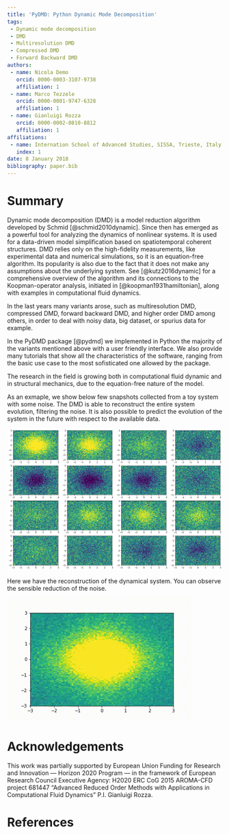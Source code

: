 ```yaml
---
title: 'PyDMD: Python Dynamic Mode Decomposition'
tags:
 - Dynamic mode decomposition
 - DMD
 - Multiresolution DMD
 - Compressed DMD
 - Forward Backward DMD
authors:
 - name: Nicola Demo
   orcid: 0000-0003-3107-9738
   affiliation: 1
 - name: Marco Tezzele
   orcid: 0000-0001-9747-6328
   affiliation: 1
 - name: Gianluigi Rozza
   orcid: 0000-0002-0810-8812
   affiliation: 1
affiliations:
 - name: Internation School of Advanced Studies, SISSA, Trieste, Italy
   index: 1
date: 8 January 2018
bibliography: paper.bib
---
```


# Summary

Dynamic mode decomposition (DMD) is a model reduction algorithm developed by Schmid [@schmid2010dynamic]. Since then has emerged as a powerful tool for analyzing the dynamics of nonlinear systems. It is used for a data-driven model simplification based on spatiotemporal coherent structures. DMD relies only on the high-fidelity measurements, like experimental data and numerical simulations, so it is an equation-free algorithm. Its popularity is also due to the fact that it does not make any assumptions about the underlying system. See [@kutz2016dynamic] for a comprehensive overview of the algorithm and its connections to the Koopman-operator analysis, initiated in [@koopman1931hamiltonian], along with examples in computational fluid dynamics.

In the last years many variants arose, such as multiresolution DMD, compressed DMD, forward backward DMD, and higher order DMD among others, in order to deal with noisy data, big dataset, or spurius data for example. 

In the PyDMD package [@pydmd] we implemented in Python the majority of the variants mentioned above with a user friendly interface. We also provide many tutorials that show all the characteristics of the software, ranging from the basic use case to the most sofisticated one allowed by the package. 

The research in the field is growing both in computational fluid dynamic and in structural mechanics, due to the equation-free nature of the model.

As an exmaple, we show below few snapshots collected from a toy system with some noise. The DMD is able to reconstruct the entire system evolution, filtering the noise. It is also possible to predict the evolution of the system in the future with respect to the available data.

![Snapshots](../readme/dmd-example.png)

Here we have the reconstruction of the dynamical system. You can observe the sensible reduction of the noise.

![Reconstruction](../readme/dmd-example.gif)

# Acknowledgements
This work was partially supported by European Union Funding for Research and Innovation — Horizon 2020 Program — in the framework of European Research Council Executive Agency: H2020 ERC CoG 2015 AROMA-CFD project 681447 “Advanced Reduced Order Methods with Applications in Computational Fluid Dynamics” P.I. Gianluigi Rozza.

# References
